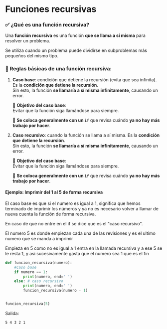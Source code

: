 
# Funciones recursivas

### ✅ ¿Qué es una función recursiva?

Una **función recursiva** es una función **que se llama a sí misma** para resolver un problema.

Se utiliza cuando un problema puede dividirse en subproblemas más pequeños del mismo tipo.

### 🧠 Reglas básicas de una función recursiva:

1. **Caso base**: condición que detiene la recursión (evita que sea infinita).
	Es la **condición que detiene la recursión**.  
	Sin esto, la función **se llamaría a sí misma infinitamente**, causando un error.

	📌 **Objetivo del caso base**:  
	Evitar que la función siga llamándose para siempre.

	📌 **Se coloca generalmente con un `if`** que revisa cuándo **ya no hay más trabajo por hacer**.
    
2. **Caso recursivo**: cuando la función se llama a sí misma.
	Es la **condición que detiene la recursión**.  
	Sin esto, la función **se llamaría a sí misma infinitamente**, causando un error.

	📌 **Objetivo del caso base**:  
	Evitar que la función siga llamándose para siempre.

	📌 **Se coloca generalmente con un `if`** que revisa cuándo **ya no hay más trabajo por hacer**.



#### Ejemplo: Imprimir del 1 al 5 de forma recursiva

El caso base es que si el numero es igual a 1, significa que hemos terminado de imprimir los números y ya no es necesario volver a llamar de nueva cuenta la función de forma recursiva.

En caso de que no entre en el if se dice que es el "caso recursivo".

 El numero 5 es donde empiezan cada una de las revisiones y es el ultimo numero que se manda a imprimir

Empieza en 5 como no es igual a 1 entra en la llamada recursiva y a ese 5 se le resta 1, y asi sucesivamente gasta que el numero sea 1 que es el fin



```python
def funcion_recursiva(numero):
    #caso base
    if numero == 1:
        print(numero, end=' ')
    else: # caso recursivo
        print(numero, end=' ')
        funcion_recursiva(numero - 1)


funcion_recursiva(5)
```

Salida:

``5 4 3 2 1 ``


